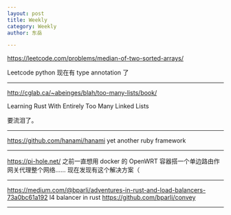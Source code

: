 ```yaml
---
layout: post
title: Weekly
category: Weekly
author: 东岳

---
```


https://leetcode.com/problems/median-of-two-sorted-arrays/

Leetcode python 现在有 type annotation 了

***

http://cglab.ca/~abeinges/blah/too-many-lists/book/

Learning Rust With Entirely Too Many Linked Lists

要流泪了。

***

https://github.com/hanami/hanami yet another ruby framework

***

https://pi-hole.net/ 之前一直想用 docker 的 OpenWRT 容器搭一个单边路由作网关代理整个网络…… 现在发现有这个解决方案（

***

https://medium.com/@bparli/adventures-in-rust-and-load-balancers-73a0bc61a192 l4 balancer in rust https://github.com/bparli/convey

***

